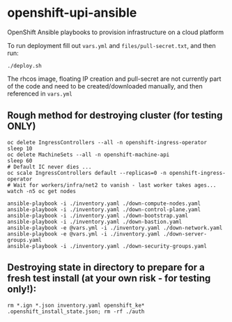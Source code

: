 # openshift-upi-ansible
OpenShift Ansible playbooks to provision infrastructure on a cloud platform

To run deployment fill out `vars.yml` and `files/pull-secret.txt`, and then run:

`./deploy.sh`

The rhcos image, floating IP creation and pull-secret are not currently part of the code and need to be created/downloaded manually, and then referenced in `vars.yml`




## Rough method for destroying cluster (for testing ONLY)
```
oc delete IngressControllers --all -n openshift-ingress-operator      
sleep 10
oc delete MachineSets --all -n openshift-machine-api
sleep 60
# Default IC never dies ...
oc scale IngressControllers default --replicas=0 -n openshift-ingress-operator
# Wait for workers/infra/net2 to vanish - last worker takes ages...
watch -n5 oc get nodes

ansible-playbook -i ./inventory.yaml ./down-compute-nodes.yaml
ansible-playbook -i ./inventory.yaml ./down-control-plane.yaml
ansible-playbook -i ./inventory.yaml ./down-bootstrap.yaml
ansible-playbook -i ./inventory.yaml ./down-bastion.yaml
ansible-playbook -e @vars.yml -i ./inventory.yaml ./down-network.yaml
ansible-playbook -e @vars.yml -i ./inventory.yaml ./down-server-groups.yaml
ansible-playbook -i ./inventory.yaml ./down-security-groups.yaml
```

## Destroying state in directory to prepare for a fresh test install (at your own risk - for testing only!):
```
rm *.ign *.json inventory.yaml openshift_ke* .openshift_install_state.json; rm -rf ./auth
```
